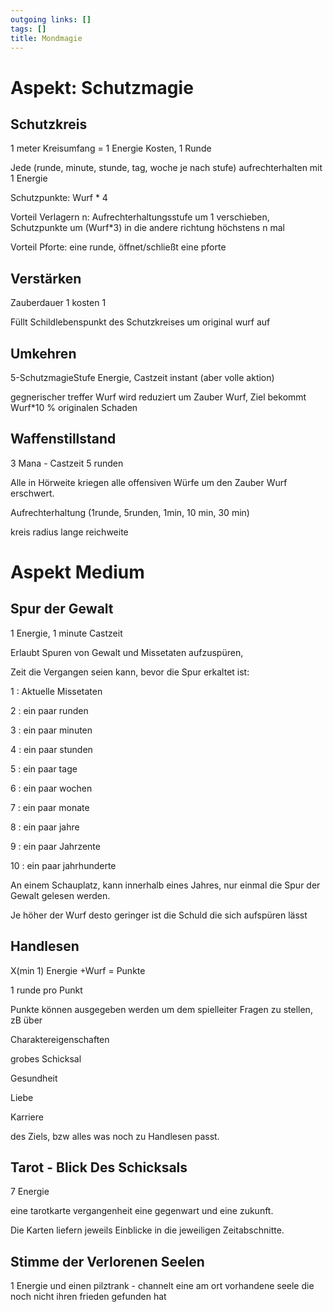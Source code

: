 ```yaml
---
outgoing links: []
tags: []
title: Mondmagie
---
```

# Aspekt: Schutzmagie

## Schutzkreis

1 meter Kreisumfang = 1 Energie Kosten, 1 Runde  

Jede (runde, minute, stunde, tag, woche je nach stufe) aufrechterhalten mit 1 Energie

Schutzpunkte: Wurf * 4  

Vorteil Verlagern n: Aufrechterhaltungsstufe um 1 verschieben, Schutzpunkte um (Wurf*3) in die andere richtung höchstens n mal  

Vorteil Pforte: eine runde, öffnet/schließt eine pforte  

  

## Verstärken  

Zauberdauer 1 kosten 1  

Füllt Schildlebenspunkt des Schutzkreises um original wurf auf  

  

## Umkehren  

5-SchutzmagieStufe Energie, Castzeit instant (aber volle aktion)  

gegnerischer treffer Wurf wird reduziert um Zauber Wurf, Ziel bekommt Wurf*10 % originalen Schaden  

  

## Waffenstillstand  

3 Mana - Castzeit 5 runden  

Alle in Hörweite kriegen alle offensiven Würfe um den Zauber Wurf erschwert.  

Aufrechterhaltung (1runde, 5runden, 1min, 10 min, 30 min)  

kreis radius lange reichweite  

  

# Aspekt Medium  

## Spur der Gewalt  

1 Energie, 1 minute Castzeit  

Erlaubt Spuren von Gewalt und Missetaten aufzuspüren,   

Zeit die Vergangen seien kann, bevor die Spur erkaltet ist:  

1 : Aktuelle Missetaten  

2 : ein paar runden  

3 : ein paar minuten  

4 : ein paar stunden  

5 : ein paar tage  

6 : ein paar wochen  

7 : ein paar monate  

8 : ein paar jahre  

9 : ein paar Jahrzente  

10 : ein paar jahrhunderte  

An einem Schauplatz, kann innerhalb eines Jahres, nur einmal die Spur der Gewalt gelesen werden.  



Je höher der Wurf desto geringer ist die Schuld die sich aufspüren lässt  

  

## Handlesen  

X(min 1) Energie +Wurf = Punkte  

1 runde pro Punkt  

Punkte können ausgegeben werden um dem spielleiter Fragen zu stellen, zB über

Charaktereigenschaften  

grobes Schicksal  

Gesundheit  

Liebe  

Karriere  

des Ziels, bzw alles was noch zu Handlesen passt.  

  

## Tarot - Blick Des Schicksals  

7 Energie   

eine tarotkarte vergangenheit eine gegenwart und eine zukunft.   

Die Karten liefern jeweils Einblicke in die jeweiligen Zeitabschnitte.  

  

## Stimme der Verlorenen Seelen  

1 Energie und einen pilztrank - channelt eine am ort vorhandene seele die noch nicht ihren frieden gefunden hat   



